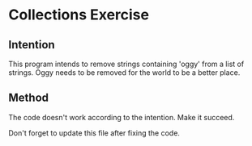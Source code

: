 # Collections Exercise

## Intention

This program intends to remove strings containing 'oggy' from a list of strings.
Oggy needs to be removed for the world to be a better place.

## Method

The code doesn't work according to the intention. Make it succeed.

Don't forget to update this file after fixing the code.
